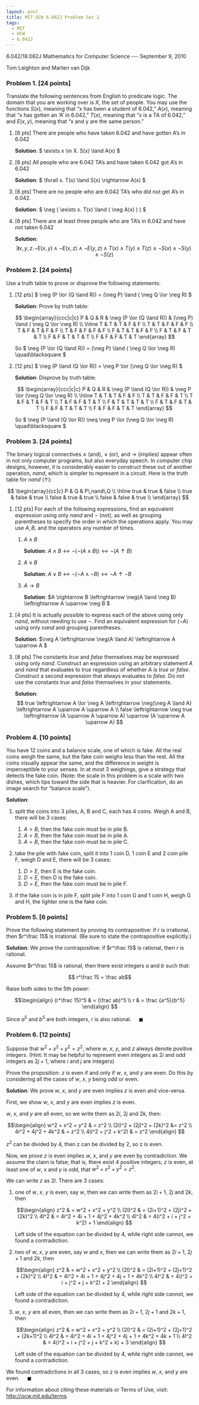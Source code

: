 ```yaml
---
layout: post
title: MIT OCW 6.042J Problem Set 1
tags:
  - MIT
  - OCW
  - 6.042J
---
```


6.042/18.062J Mathematics for Computer Science	--- September 9, 2010

Tom Leighton and Marten van Dijk

### Problem 1. [24 points]

Translate the following sentences from English to predicate logic. The domain that you are working over is $X$, the set of people. You may use the functions $S(x)$, meaning that “x has been a student of 6.042,” $A(x)$, meaning that “x has gotten an ‘A’ in 6.042,” $T(x)$, meaning that “x is a TA of 6.042,” and $E(x, y)$, meaning that “x and y are the same person.”

1. [6 pts] There are people who have taken 6.042 and have gotten A’s in 6.042
	
	**Solution**: $ \exists x \in X. S(x) \land A(x) $
	
2. [6 pts] All people who are 6.042 TA’s and have taken 6.042 got A’s in 6.042
	
	**Solution**: $ \forall x. T(x) \land S(x) \rightarrow A(x) $
	
3. [6 pts] There are no people who are 6.042 TA’s who did not get A’s in 6.042.
	
	**Solution**: $ \neg ( \exists x. T(x) \land ( \neg A(x) ) ) $
	
4. [6 pts] There are at least three people who are TA’s in 6.042 and have not taken 6.042
	
	**Solution**: 
	$$ \exists x, y, z. \neg E(x,y) \land \neg E(x,z) \land \neg E(y,z) \land T(x) \land T(y) \land T(z) \land \neg S(x) \land \neg S(y) \land \neg S(z) $$


### Problem 2. [24 points]

Use a truth table to prove or disprove the following statements:

1. [12 pts] $ \neg (P \lor (Q \land R)) = (\neg P) \land ( \neg Q \lor \neg R) $
	
	**Solution**: Prove by truth table:

	$$
	\begin{array}{ccc|c|c}
		P & Q & R & \neg (P \lor (Q \land R)) & (\neg P) \land ( \neg Q \lor \neg R) \\
		\hline
		T & T & T & F & F \\
		T & T & F & F & F \\
		T & F & T & F & F \\
		T & F & F & F & F \\
		F & T & T & F & F \\
		F & T & F & T & T \\
		F & F & T & T & T \\
		F & F & F & T & T
	\end{array}
	$$
	
	So $ \neg (P \lor (Q \land R)) = (\neg P) \land ( \neg Q \lor \neg R) \quad\blacksquare $
	
2. [12 pts] $ \neg (P \land (Q \lor R)) = \neg P \lor (\neg Q \lor \neg R) $
	
	**Solution**: Disprove by truth table:
	
	$$
	\begin{array}{ccc|c|c}
		P & Q & R & \neg (P \land (Q \lor R)) & \neg P \lor (\neg Q \lor \neg R) \\
		\hline
		T & T & T & F & F \\
		T & T & F & F & T \\
		T & F & T & F & T \\
		T & F & F & T & T \\
		F & T & T & T & T \\
		F & T & F & T & T \\
		F & F & T & T & T \\
		F & F & F & T & T
	\end{array}
	$$
	
	So $ \neg (P \land (Q \lor R)) \neq \neg P \lor (\neg Q \lor \neg R)  \quad\blacksquare $


### Problem 3. [24 points]

The binary logical connectives $\land$ (and), $\lor$ (or), and $\rightarrow$ (implies) appear often in not only computer programs, but also everyday speech. In computer chip designs, however, it is considerably easier to construct these out of another operation, $nand$, which is simpler to represent in a circuit. Here is the truth table for $nand$ ($\uparrow$):

$$
\begin{array}{cc|c}
	P & Q & P\,nand\,Q \\
	\hline
	true & true & false \\
	true & false & true \\
	false & true & true \\
	false & false & true \\
\end{array}
$$

1. [12 pts] For each of the following expressions, find an equivalent expression using only $nand$ and $\neg$ (not), as well as grouping parentheses to specify the order in which the operations apply. You may use $A, B$, and the operators any number of times.
	1. $A \land B$
		
		**Solution**:  $A \land B \leftrightarrow \neg(\neg(A \land B)) \leftrightarrow \neg(A \uparrow B)$
		
	2. $A \lor B$
		
		**Solution**:  $A \lor B \leftrightarrow \neg(\neg A \land \neg B) \leftrightarrow \neg A \uparrow \neg B$
		
	3. $A \rightarrow B$
		
		**Solution**:  $A \rightarrow B \leftrightarrow \neg(A \land \neg B) \leftrightarrow A \uparrow \neg B $
		
2. [4 pts] It is actually possible to express each of the above using only $nand$, without needing to use $\neg$. Find an equivalent expression for $(\neg A)$ using only $nand$ and grouping parentheses.
	
	**Solution**:  $\neg A \leftrightarrow \neg(A \land A) \leftrightarrow A \uparrow A $

3. [8 pts] The constants $true$ and $false$ themselves may be expressed using only $nand$. Construct an expression using an arbitrary statement $A$ and $nand$ that evaluates to $true$ regardless of whether $A$ is $true$ or $false$. Construct a second expression that always evaluates to $false$. Do not use the constants $true$ and $false$ themselves in your statements.
	
	**Solution**: 
	$$ true \leftrightarrow A \lor \neg A \leftrightarrow \neg(\neg A \land A) \leftrightarrow A \uparrow A \uparrow A \\
	false \leftrightarrow \neg true \leftrightarrow (A \uparrow A \uparrow A) \uparrow (A \uparrow A \uparrow A) $$

### Problem 4. [10 points]

You have 12 coins and a balance scale, one of which is fake. All
the real coins weigh the same, but the fake coin weighs less than the rest. All the coins visually appear the same, and the difference in weight is imperceptible to your senses. In at most 3 weighings, give a strategy that detects the fake coin. (Note: the scale in this problem
is a scale with two dishes, which tips toward the side that is heavier. For clarification, do an image search for “balance scale”).

**Solution**:

1. split the coins into 3 piles, A, B and C, each has 4 coins. Weigh A and B, there will be 3 cases:
	1. $A > B$, then the fake coin must be in pile B.
	2. $A < B$, then the fake coin must be in pile A.
	3. $A = B$, then the fake coin must be in pile C.

2. take the pile with fake coin, split it into 1 coin D, 1 coin E and 2 coin pile F, weigh D and E, there will be 3 cases:
	1. $D > E$, then E is the fake coin.
	2. $D < E$, then D is the fake coin.
	3. $D = E$, then the fake coin must be in pile F.

3. if the fake coin is in pile F, split pile F into 1 coin G and 1 coin H, weigh G and H, the lighter one is the fake coin.


### Problem 5. [6 points]

Prove the following statement by proving its contrapositive: if $r$ is
irrational, then $r^\frac 15$ is irrational. (Be sure to state the contrapositive explicitly.)

**Solution**: We prove the contrapositive: if $r^\frac 15$ is rational, then $r$ is rational.

Assume $r^\frac 15$ is rational, then there exist integers $a$ and $b$ such that:

$$  r^\frac 15 = \frac ab$$

Raise both sides to the 5th power:

$$\begin{align}
	 (r^\frac 15)^5 & = (\frac ab)^5  \\
	 r & = \frac {a^5}{b^5}
	\end{align}
$$

Since $a^5$ and $b^5$ are both integers, r is also rational. $\quad\blacksquare$

### Problem 6. [12 points]

Suppose that $w^2 + x^2 + y^2 = z^2$, where $w$, $x$, $y$, and $z$ always denote positive integers. (Hint: It may be helpful to represent even integers as $2i$ and odd integers as $2j + 1$, where $i$ and $j$ are integers)

Prove the proposition: $z$ is even if and only if $w$, $x$, and $y$ are even. Do this by considering all the cases of $w$, $x$, $y$ being odd or even.

**Solution**: We prove $w$, $x$, and $y$ are even implies $z$ is even and vice-versa.

First, we show $w$, $x$, and $y$ are even implies $z$ is even.

$w$, $x$, and $y$ are all even, so we write them as $2i$, $2j$ and $2k$, then:

$$\begin{align}
	w^2 + x^2 + y^2  & = z^2 \\
	(2i)^2 + (2j)^2 + (2k)^2 &= z^2 \\
	4i^2 + 4j^2 + 4k^2 & = z^2 \\
	4(i^2 + j^2 + k^2) & =  z^2
	\end{align}
$$

$z^2$ can be divided by 4, then z can be divided by 2, so z is even.

Now, we prove $z$ is even implies $w$, $x$, and $y$ are even by contradiction. We assume the claim is false; that is, there exist 4 positive integers, $z$ is even, at least one of $w$, $x$ and $y$ is odd, that $w^2 + x^2 + y^2 = z^2$.

We can write $z$ as $2l$. There are 3 cases:

1. one of $w$, $x$, $y$ is even, say $w$, then we can write them as $2i+1$, $2j$ and $2k$, then

	$$\begin{align}
		z^2 & = w^2 + x^2 + y^2 \\
		(2l)^2 & = (2i+1)^2 + (2j)^2 + (2k)^2 \\
		4l^2 & = 4i^2 + 4i + 1 + 4j^2 + 4k^2 \\
		4l^2 & = 4(i^2 + i + j^2 + k^2) + 1
	\end{align}
	$$

	Left side of the equation can be divided by 4, while right side cannot, we found a contradiction.

2. two of $w$, $x$, $y$ are even, say $w$ and $x$, then we can write them as $2i+1$, $2j+1$ and $2k$, then

	$$\begin{align}
		z^2 & = w^2 + x^2 + y^2 \\
		(2l)^2 & = (2i+1)^2 + (2j+1)^2 + (2k)^2 \\
		4l^2 & = 4i^2 + 4i + 1 + 4j^2 + 4j + 1 + 4k^2 \\
		4l^2 & = 4(i^2 + i + j^2 + j + k^2) + 2
	\end{align}
	$$

	Left side of the equation can be divided by 4, while right side cannot, we found a contradiction.

2. $w$, $x$, $y$ are all even, then we can write them as $2i+1$, $2j+1$ and $2k+1$, then

	$$\begin{align}
		z^2 & = w^2 + x^2 + y^2 \\
		(2l)^2 & = (2i+1)^2 + (2j+1)^2 + (2k+1)^2 \\
		4l^2 & = 4i^2 + 4i + 1 + 4j^2 + 4j + 1 + 4k^2 + 4k + 1 \\
		4l^2 & = 4(i^2 + i + j^2 + j + k^2 + k) + 3
	\end{align}
	$$

	Left side of the equation can be divided by 4, while right side cannot, we found a contradiction.

We found contradictions in all 3 cases, so $z$ is even implies $w$, $x$, and $y$ are even. $\quad\blacksquare$

For information about citing these materials or Terms of Use, visit: <http://ocw.mit.edu/terms>.
